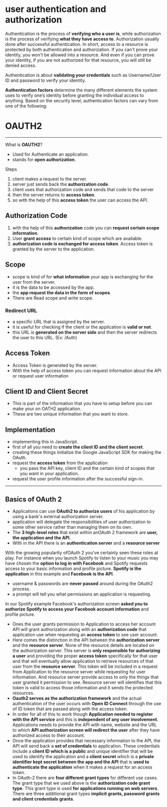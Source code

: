 # user authentication and authorization

Authentication is the process of **verifying who a user is**, while authorization is the process of verifying **what they have access to**. Authorization usually done after successful authentication. In short, access to a resource is protected by both authentication and authorization. If you can't prove your identity, you won't be allowed into a resource. And even if you can prove your identity, if you are not authorized for that resource, you will still be denied access.

Authentication is about **validating your credentials** such as Username/User ID and password to verify your identity. 

**Authentication factors** determine the many different elements the system uses to verify one’s identity before granting the individual access to anything. Based on the security level, authentication factors can vary from one of the following:

# OAUTH2

------

What is **OAUTH2**?

- Used for Authenticate an application.
- stands for **open authorization**.

Steps

1. client makes a request to the server.
2. server just sends back the **authorization code**.
3. client uses that authorization code and sends that code to the server
4. then the server returns to **access token**.
5. so with the help of this **access token** the user can access the API.

## Authorization Code

1. with the help of this **authorization** code you can **request certain scope information**.
2. User **grant access** to certain kind of scope which are available.
3. **authorization code is exchanged for access token**. Access token is granted by the server to the application.

## Scope

- scope is kind of for **what information** your app is exchanging for the user from the server.
-  it is the data to be accessed by the app.
- the **app request the data in the form of scopes**.
- There are Read scope and write scope.

### Redirect URL

- a specific URL that is assigned by the server.
- it is useful for checking if the client or the application is **valid or not**.
- this URL is **generated on the server side** and then the server redirects the user to this URL. (Ex: /Auth)

## Access Token

- Access Token is generated by the server.
- With the help of access token you can request information about the API or request user information

## Client ID and Client Secret

- This is part of the information that you have to setup before you can make your on OATH2 application.
-  These are two unique information that you want to store.

## Implementation

- implementing this in JavaScript.
- first of all you need to **create the client ID and the client secret**.
- creating these things initialize the Google JavaScript SDK for making the OAuth.
- request the **access token** from the application 
  - you pass the API key, client ID and the certain kind of scopes that you want in your application.
- request the user profile information after the successful sign-in.

------

## Basics of OAuth 2

- Applications can use **OAuth2 to authorize users** of his application by using a bank's external authorization server.
- application will delegate the responsibilities of user authorization to some other service rather than managing them on its own.
- The **3 high-level roles** that exist within anOAuth 2 framework are **user, the application and the API**.
- With in the API there is an **authentication server** and a **resource server**

With the growing popularity ofOAuth 2 you've certainly seen these roles at play. For instance when you launch Spotify to listen to your music you may have chosen the **option to log in with Facebook** and Spotify requests access to your basic information and profile picture. **Spotify is the application** in this example and **Facebook is the API**.

- username & passwords are **never passed** around during the OAuth2 process.
- a prompt will tell you what permissions an application is requesting.

In our Spotify example Facebook's authorization screen **asked you to authorize Spotify to access your Facebook account information** and profile picture.

- Ones the user grants permission to Application to access her account API will grant authorization  along with an **authorization code** that application use when requesting an **access token** to see user account.
- Here comes the distinction in the API between the **authorization server** and the **resource server**. None of the resource details are located on the authorization server. This server is **only responsible for authorizing a user** and providing the proper **access token** specifically for that user and that will eventually allow application to retrieve resources of that user from the **resource server**. This token will be included in a request from Application to the resource server while requesting for user information. And resource server provide access to only the things that user granted it permission to see. Resource server will identifies that this token is valid to access those information and it sends the protected resources.
- **Oauth2 serves as the authorization framework** and the actual authentication of the user occurs with **Open ID Connect** through the use of ID token that are passed along with the access token.
- In order for all of this to work though **Application needed to register with the API service** and this is **independent of any user involvement**. Applications needs to provide the API with name, website and the URL to which **API authorization screen will redirect the user** after they have authorized access to their account.
- Once the application provides that necessary information to the API, the API will send back a **set of credentials** to application. These credentials include a **client ID which is a public** and unique identifier that will be used to identify the application and a **client secret** which is a **private identifier kept secret between the app and the API** that is **used to authenticate the application** when it makes a request for an access token.
- In OAuth-2 there are **four different grant types** for different use cases. The grant type that we used above is the **authorization code grant type**. This grant type is used **for applications running on web servers**. There are three additional grant types **implicit grants, password grants and client credentials grants**.



